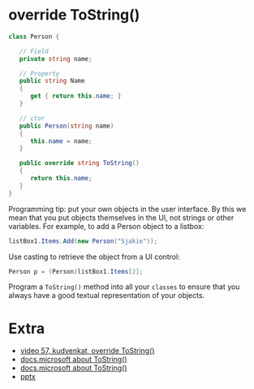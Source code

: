 # override ToString()

```cs
class Person {

   // Field
   private string name;

   // Property
   public string Name
   {
      get { return this.name; }
   }

   // ctor
   public Person(string name)
   {
      this.name = name;
   }

   public override string ToString()
   {
      return this.name;
   }
}
```


Programming tip: put your own objects in the user interface. By this we mean that you put objects themselves in the UI, not strings or other variables. For example, to add a Person object to a listbox:

```cs
listBox1.Items.Add(new Person("Sjakie"));
```

Use casting to retrieve the object from a UI control:

```cs
Person p = (Person)listBox1.Items[2];
```

Program a `ToString()` method into all your `classes` to ensure that you always have a good textual representation of your objects.
# Extra 

+ [video 57, kudvenkat, override ToString()](https://www.youtube.com/watch?v=MwPZLPNR3ns&t=0s&list=PLAC325451207E3105&index=57)
+ [docs.microsoft about ToString()](https://docs.microsoft.com/en-us/dotnet/api/system.object.tostring?view=net-5.0)
+ [docs.microsoft about ToString()](https://docs.microsoft.com/en-us/dotnet/api/system.object.tostring?view=net-5.0)
+ [pptx](knowOverrideToString.pptx)

